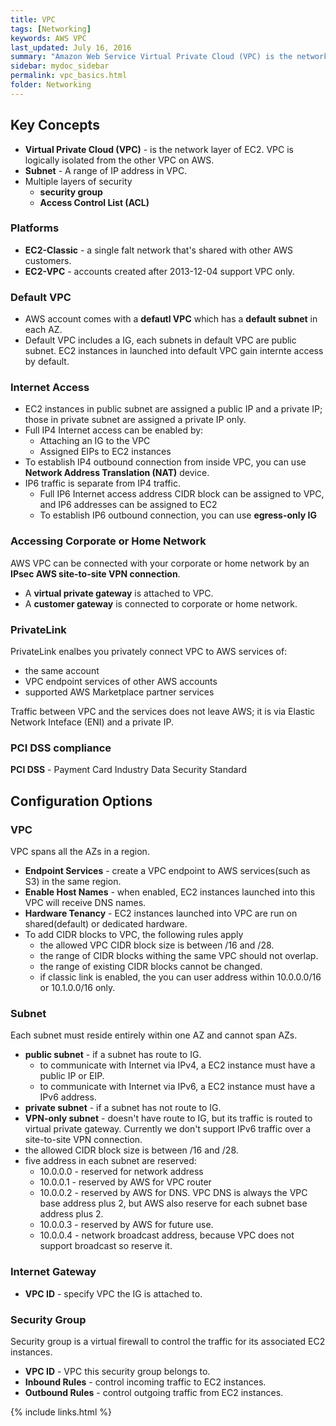 ```yaml
---
title: VPC
tags: [Networking]
keywords: AWS VPC
last_updated: July 16, 2016
summary: "Amazon Web Service Virtual Private Cloud (VPC) is the networking service."
sidebar: mydoc_sidebar
permalink: vpc_basics.html
folder: Networking
---
```


## Key Concepts
* **Virtual Private Cloud (VPC)** - is the network layer of EC2. VPC is logically isolated from the other VPC on AWS. 
* **Subnet** - A range of IP address in VPC.
* Multiple layers of security
    * **security group**
    * **Access Control List (ACL)**

### Platforms
* **EC2-Classic** - a single falt network that's shared with other AWS customers.
* **EC2-VPC** - accounts created after 2013-12-04 support VPC only.

### Default VPC
* AWS account comes with a **defautl VPC** which has a **default subnet** in each AZ. 
* Default VPC includes a IG, each subnets in default VPC are public subnet. EC2 instances in launched into default VPC gain 
internte access by default.  

### Internet Access
* EC2 instances in public subnet are assigned a public IP and a private IP; those in private subnet are assigned a private IP only. 
* Full IP4 Internet access can be enabled by:
    * Attaching an IG to the VPC
    * Assigned EIPs to EC2 instances 
* To establish IP4 outbound connection from inside VPC, you can use **Network Address Translation (NAT)** device.
* IP6 traffic is separate from IP4 traffic.
    * Full IP6 Internet access address CIDR block can be assigned to VPC, and IP6 addresses can be assigned to EC2
    * To establish IP6 outbound connection, you can use **egress-only IG**
    
### Accessing Corporate or Home Network
AWS VPC can be connected with your corporate or home network by an **IPsec AWS site-to-site VPN connection**.
* A **virtual private gateway** is attached to VPC.
* A **customer gateway** is connected to corporate or home network.

### PrivateLink
PrivateLink enalbes you privately connect VPC to AWS services of:
* the same account
* VPC endpoint services of other AWS accounts
* supported AWS Marketplace partner services

Traffic between VPC and the services does not leave AWS; it is via Elastic Network Inteface (ENI) and a private IP.

### PCI DSS compliance 
**PCI DSS** - Payment Card Industry Data Security Standard

## Configuration Options
### VPC
VPC spans all the AZs in a region.
* **Endpoint Services** - create a VPC endpoint to AWS services(such as S3) in the same region.
* **Enable Host Names** - when enabled, EC2 instances launched into this VPC will receive DNS names.
* **Hardware Tenancy** - EC2 instances launched into VPC are run on shared(default) or dedicated hardware.
* To add CIDR blocks to VPC, the following rules apply
    * the allowed VPC CIDR block size is between /16 and /28.
    * the range of CIDR blocks withing the same VPC should not overlap.
    * the range of existing CIDR blocks cannot be changed.
    * if classic link is enabled, the you can user address within 10.0.0.0/16 or 10.1.0.0/16 only. 
     

### Subnet
Each subnet must reside entirely within one AZ and cannot span AZs.
* **public subnet** - if a subnet has route to IG.
    * to communicate with Internet via IPv4, a EC2 instance must have a public IP or EIP.
    * to communicate with Internet via IPv6, a EC2 instance must have a IPv6 address.
* **private subnet** - if a subnet has not route to IG.
* **VPN-only subnet** - doesn't have route to IG, but its traffic is routed to virtual private gateway. Currently we don't support IPv6 traffic over a site-to-site VPN connection.
* the allowed CIDR block size is between /16 and /28.
* five address in each subnet are reserved:
    * 10.0.0.0 - reserved for network address
    * 10.0.0.1 - reserved by AWS for VPC router
    * 10.0.0.2 - reserved by AWS for DNS. VPC DNS is always the VPC base address plus 2, but AWS also reserve for each subnet base address plus 2.
    * 10.0.0.3 - reserved by AWS for future use.
    * 10.0.0.4 - network broadcast address, because VPC does not support broadcast so reserve it.
    
### Internet Gateway
* **VPC ID** - specify VPC the IG is attached to.

### Security Group
Security group is a virtual firewall to control the traffic for its associated EC2 instances.
* **VPC ID** - VPC this security group belongs to.
* **Inbound Rules** - control incoming traffic to EC2 instances.
* **Outbound Rules** - control outgoing traffic from EC2 instances.

{% include links.html %}
